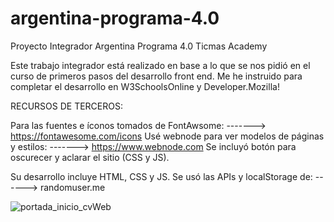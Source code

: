 # argentina-programa-4.0

Proyecto Integrador Argentina Programa 4.0 Ticmas Academy

Este trabajo integrador está realizado en base a lo que se nos pidió en el curso de primeros pasos del desarrollo front end. Me he instruido para completar el desarrollo en W3SchoolsOnline y Developer.Mozilla!

RECURSOS DE TERCEROS:

Para las fuentes e íconos tomados de FontAwsome: -------> https://fontawesome.com/icons
Usé webnode para ver modelos de páginas y estilos: -------> https://www.webnode.com
Se incluyó botón para oscurecer y aclarar el sitio (CSS y JS).

Su desarrollo incluye HTML, CSS y JS. Se usó las APIs y localStorage de: ------> randomuser.me

![portada_inicio_cvWeb](https://user-images.githubusercontent.com/93176365/221436286-77e874d3-3d01-4688-bc43-9337b2f42c85.png)

